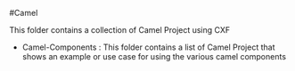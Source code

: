 #Camel

This folder contains a collection of Camel Project using CXF

* Camel-Components : This folder contains a list of Camel Project that shows an example or use case for using the various camel components 
